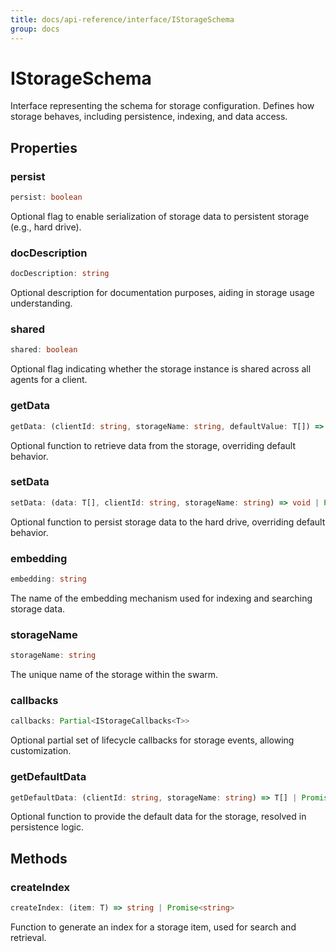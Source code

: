 ```yaml
---
title: docs/api-reference/interface/IStorageSchema
group: docs
---
```


# IStorageSchema

Interface representing the schema for storage configuration.
Defines how storage behaves, including persistence, indexing, and data access.

## Properties

### persist

```ts
persist: boolean
```

Optional flag to enable serialization of storage data to persistent storage (e.g., hard drive).

### docDescription

```ts
docDescription: string
```

Optional description for documentation purposes, aiding in storage usage understanding.

### shared

```ts
shared: boolean
```

Optional flag indicating whether the storage instance is shared across all agents for a client.

### getData

```ts
getData: (clientId: string, storageName: string, defaultValue: T[]) => T[] | Promise<T[]>
```

Optional function to retrieve data from the storage, overriding default behavior.

### setData

```ts
setData: (data: T[], clientId: string, storageName: string) => void | Promise<void>
```

Optional function to persist storage data to the hard drive, overriding default behavior.

### embedding

```ts
embedding: string
```

The name of the embedding mechanism used for indexing and searching storage data.

### storageName

```ts
storageName: string
```

The unique name of the storage within the swarm.

### callbacks

```ts
callbacks: Partial<IStorageCallbacks<T>>
```

Optional partial set of lifecycle callbacks for storage events, allowing customization.

### getDefaultData

```ts
getDefaultData: (clientId: string, storageName: string) => T[] | Promise<T[]>
```

Optional function to provide the default data for the storage, resolved in persistence logic.

## Methods

### createIndex

```ts
createIndex: (item: T) => string | Promise<string>
```

Function to generate an index for a storage item, used for search and retrieval.
